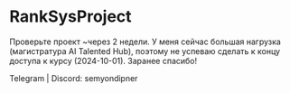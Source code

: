 # RankSysProject

Проверьте проект ~через 2 недели. У меня сейчас большая нагрузка (магистратура AI Talented Hub), поэтому не успеваю сделать к концу доступа к курсу (2024-10-01). Заранее спасибо! 

Telegram | Discord: semyondipner
